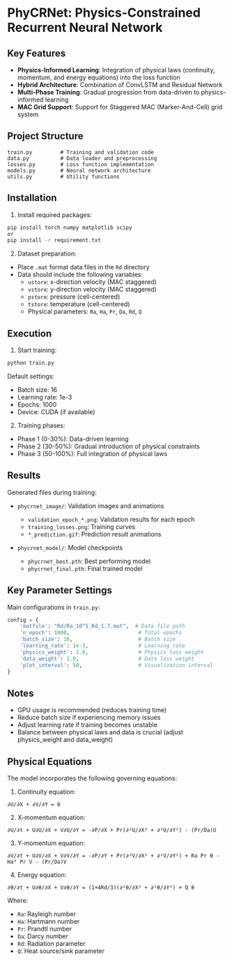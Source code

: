 # PhyCRNet: Physics-Constrained Recurrent Neural Network
## Key Features

- **Physics-Informed Learning**: Integration of physical laws (continuity, momentum, and energy equations) into the loss function
- **Hybrid Architecture**: Combination of ConvLSTM and Residual Network
- **Multi-Phase Training**: Gradual progression from data-driven to physics-informed learning
- **MAC Grid Support**: Support for Staggered MAC (Marker-And-Cell) grid system

## Project Structure

```
train.py         # Training and validation code
data.py          # Data loader and preprocessing
losses.py        # Loss function implementation
models.py        # Neural network architecture
utils.py         # Utility functions
```

## Installation

1. Install required packages:
```bash
pip install torch numpy matplotlib scipy
or
pip install -r requirement.txt
```

2. Dataset preparation:
- Place `.mat` format data files in the `Rd` directory
- Data should include the following variables:
  - `ustore`: x-direction velocity (MAC staggered)
  - `vstore`: y-direction velocity (MAC staggered)
  - `pstore`: pressure (cell-centered)
  - `tstore`: temperature (cell-centered)
  - Physical parameters: `Ra`, `Ha`, `Pr`, `Da`, `Rd`, `Q`

## Execution

1. Start training:
```bash
python train.py
```

Default settings:
- Batch size: 16
- Learning rate: 1e-3
- Epochs: 1000
- Device: CUDA (if available)

2. Training phases:
- Phase 1 (0-30%): Data-driven learning
- Phase 2 (30-50%): Gradual introduction of physical constraints
- Phase 3 (50-100%): Full integration of physical laws

## Results

Generated files during training:
- `phycrnet_image/`: Validation images and animations
  - `validation_epoch_*.png`: Validation results for each epoch
  - `training_losses.png`: Training curves
  - `*_prediction.gif`: Prediction result animations

- `phycrnet_model/`: Model checkpoints
  - `phycrnet_best.pth`: Best performing model
  - `phycrnet_final.pth`: Final trained model

## Key Parameter Settings

Main configurations in `train.py`:
```python
config = {
    'matfile': "Rd/Ra_10^5_Rd_1.7.mat",  # Data file path
    'n_epoch': 1000,                      # Total epochs
    'batch_size': 16,                     # Batch size
    'learning_rate': 1e-3,                # Learning rate
    'physics_weight': 1.0,                # Physics loss weight
    'data_weight': 1.0,                   # Data loss weight
    'plot_interval': 50,                  # Visualization interval
}
```

## Notes

- GPU usage is recommended (reduces training time)
- Reduce batch size if experiencing memory issues
- Adjust learning rate if training becomes unstable
- Balance between physical laws and data is crucial (adjust physics_weight and data_weight)

## Physical Equations

The model incorporates the following governing equations:

1. Continuity equation:
```
∂U/∂X + ∂V/∂Y = 0
```

2. X-momentum equation:
```
∂U/∂t + U∂U/∂X + V∂U/∂Y = -∂P/∂X + Pr(∂²U/∂X² + ∂²U/∂Y²) - (Pr/Da)U
```

3. Y-momentum equation:
```
∂V/∂t + U∂V/∂X + V∂V/∂Y = -∂P/∂Y + Pr(∂²V/∂X² + ∂²V/∂Y²) + Ra Pr θ - Ha² Pr V - (Pr/Da)V
```

4. Energy equation:
```
∂θ/∂t + U∂θ/∂X + V∂θ/∂Y = (1+4Rd/3)(∂²θ/∂X² + ∂²θ/∂Y²) + Q θ
```

Where:
- `Ra`: Rayleigh number
- `Ha`: Hartmann number
- `Pr`: Prandtl number
- `Da`: Darcy number
- `Rd`: Radiation parameter
- `Q`: Heat source/sink parameter 
